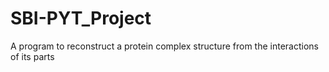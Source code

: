 # SBI-PYT_Project
A program to reconstruct a protein complex structure from the interactions of its parts
